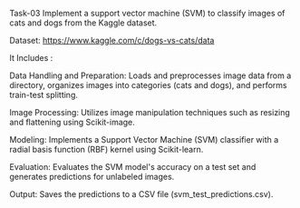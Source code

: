 Task-03
Implement a support vector machine (SVM) to classify images of cats and dogs from the Kaggle dataset.

Dataset: https://www.kaggle.com/c/dogs-vs-cats/data

It Includes : 

Data Handling and Preparation: Loads and preprocesses image data from a directory, organizes images into categories (cats and dogs), and performs train-test splitting.

Image Processing: Utilizes image manipulation techniques such as resizing and flattening using Scikit-image.

Modeling: Implements a Support Vector Machine (SVM) classifier with a radial basis function (RBF) kernel using Scikit-learn.

Evaluation: Evaluates the SVM model's accuracy on a test set and generates predictions for unlabeled images.

Output: Saves the predictions to a CSV file (svm_test_predictions.csv).

